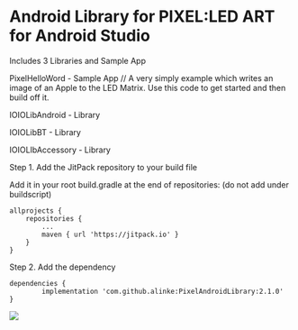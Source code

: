 
Android Library for PIXEL:LED ART for Android Studio
==========

Includes 3 Libraries and Sample App

PixelHelloWord - Sample App // A very simply example which writes an image of an Apple to the LED Matrix. Use this code to get started and then build off it.

IOIOLibAndroid - Library

IOIOLibBT - Library

IOIOLIbAccessory - Library

Step 1. Add the JitPack repository to your build file

Add it in your root build.gradle at the end of repositories: (do not add under buildscript)

	allprojects {
		repositories {
			...
			maven { url 'https://jitpack.io' }
		}
	}

  Step 2. Add the dependency

	dependencies {
	        implementation 'com.github.alinke:PixelAndroidLibrary:2.1.0'
	}

[![](https://jitpack.io/v/alinke/PixelAndroidLibrary.svg)](https://jitpack.io/#alinke/PixelAndroidLibrary)

